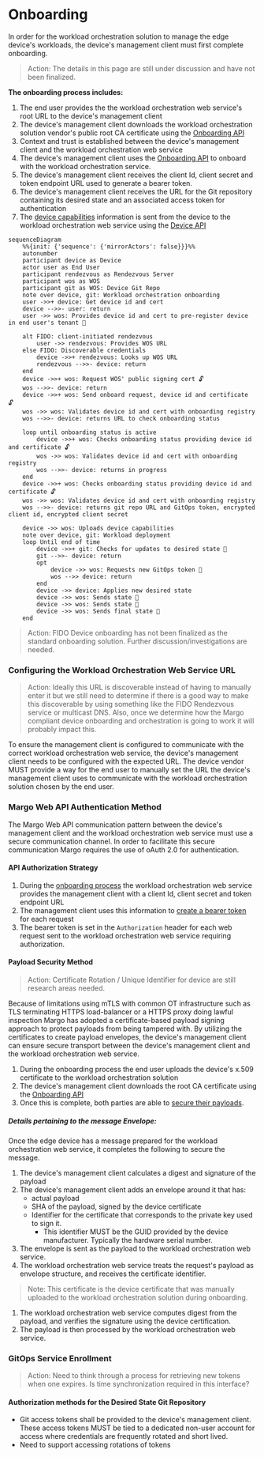 # Onboarding
In order for the workload orchestration solution to manage the edge device's workloads, the device's management client must first complete onboarding.

> Action: The details in this page are still under discussion and have not been finalized.

**The onboarding process includes:**

1. The end user provides the the workload orchestration web service's root URL to the device's management client
1. The device's management client downloads the workload orchestration solution vendor's public root CA certificate using the [Onboarding API](../../margo-api-reference/workload-api/onboarding-api/rootca-download.md)
1. Context and trust is established between the device's management client and the workload orchestration web service
1. The device's management client uses the [Onboarding API](../../margo-api-reference/workload-api/onboarding-api/device-onboarding.md) to onboard with the workload orchestration service.
1. The device's management client receives the client Id, client secret and token endpoint URL used to generate a bearer token.
1. The device's management client receives the URL for the Git repository containing its desired state and an associated access token for authentication
1. The [device capabilities](./device-capability-reporting.md) information is sent from the device to the workload orchestration web service using the [Device API](../../margo-api-reference/workload-api/device-api/device-capabilities.md)

``` mermaid
sequenceDiagram
    %%{init: {'sequence': {'mirrorActors': false}}}%%
    autonumber
    participant device as Device
    actor user as End User
    participant rendezvous as Rendezvous Server
    participant wos as WOS
    participant git as WOS: Device Git Repo   
    note over device, git: Workload orchestration onboarding
    user ->>+ device: Get device id and cert
    device -->>- user: return
    user ->> wos: Provides device id and cert to pre-register device in end user's tenant 🔐
     
    alt FIDO: client-initiated rendezvous
        user ->> rendezvous: Provides WOS URL
    else FIDO: Discoverable credentials
        device ->>+ rendezvous: Looks up WOS URL
        rendezvous -->>- device: return
    end
    device ->>+ wos: Request WOS' public signing cert 🔓
    wos -->>- device: return
    device ->>+ wos: Send onboard request, device id and certificate 🔓
    wos ->> wos: Validates device id and cert with onboarding registry
    wos -->>- device: returns URL to check onboarding status
    
    loop until onboarding status is active   
        device ->>+ wos: Checks onboarding status providing device id and certificate 🔓
        wos ->> wos: Validates device id and cert with onboarding registry
        wos -->>- device: returns in progress
    end
    device ->>+ wos: Checks onboarding status providing device id and certificate 🔓
    wos ->> wos: Validates device id and cert with onboarding registry
    wos -->>- device: returns git repo URL and GitOps token, encrypted client id, encrypted client secret
    
    device ->> wos: Uploads device capabilities
    note over device, git: Workload deployment
    loop Until end of time
        device ->>+ git: Checks for updates to desired state 🔐
        git -->>- device: return
        opt
            device ->> wos: Requests new GitOps token 🔐
            wos -->> device: return
        end
        device ->> device: Applies new desired state
        device ->> wos: Sends state 🔐
        device ->> wos: Sends state 🔐
        device ->> wos: Sends final state 🔐
    end    
```

> Action: FIDO Device onboarding has not been finalized as the standard onboarding solution. Further discussion/investigations are needed. 

### Configuring the Workload Orchestration Web Service URL

> Action: Ideally this URL is discoverable instead of having to manually enter it but we still need to determine if there is a good way to make this discoverable by using something like the FIDO Rendezvous service or multicast DNS. Also, once we determine how the Margo compliant device onboarding and orchestration is going to work it will probably impact this.

To ensure the management client is configured to communicate with the correct workload orchestration web service, the device's management client needs to be configured with the expected URL. The device vendor MUST provide a way for the end user to manually set the URL the device's management client uses to communicate with the workload orchestration solution chosen by the end user.

### Margo Web API Authentication Method

The Margo Web API communication pattern between the device's management client and the workload orchestration web service must use a secure communication channel. In order to facilitate this secure communication Margo requires the use of oAuth 2.0 for authentication.

#### API Authorization Strategy

1. During the [onboarding process](../../margo-api-reference/workload-api/onboarding-api/device-onboarding.md) the workload orchestration web service provides the management client with a client Id, client secret and token endpoint URL
1. The management client uses this information to [create a bearer token ](../../margo-api-reference/margo-api-specification.md#authorization-header)for each request
1. The bearer token is set in the `Authorization` header for each web request sent to the workload orchestration web service requiring authorization.

#### Payload Security Method

> Action: Certificate Rotation / Unique Identifier for device are still research areas needed.

Because of limitations using mTLS with common OT infrastructure such as TLS terminating HTTPS load-balancer or a HTTPS proxy doing lawful inspection Margo has adopted a certificate-based payload signing approach to protect payloads from being tampered with. By utilizing the certificates to create payload envelopes, the device's management client can ensure secure transport between the device's management client and the workload orchestration web service.

1. During the onboarding process the end user uploads the device's x.509 certificate to the workload orchestration solution 
1. The device's management client downloads the root CA certificate using the [Onboarding API](../../margo-api-reference/workload-api/onboarding-api/rootca-download.md)
1. Once this is complete, both parties are able to [secure their payloads](../../margo-api-reference/margo-api-specification.md#signing-payloads). 

##### Details pertaining to the message Envelope:

Once the edge device has a message prepared for the workload orchestration web service, it completes the following to secure the message.

1. The device's management client calculates a digest and signature of the payload
1. The device's management client adds an envelope around it that has:
    - actual payload
    - SHA of the payload, signed by the device certificate
    - Identifier for the certificate that corresponds to the private key used to sign it. 
        - This identifier MUST be the GUID provided by the device manufacturer. Typically the hardware serial number. 
1. The envelope is sent as the payload to the workload orchestration web service. 
1. The workload orchestration web service treats the request's payload as envelope structure, and receives the certificate identifier.
> Note: This certificate is the device certificate that was manually uploaded to the workload orchestration solution during onboarding. 
1. The workload orchestration web service computes digest from the payload, and verifies the signature using the device certification.
1. The payload is then processed by the workload orchestration web service. 


### GitOps Service Enrollment

> Action: Need to think through a process for retrieving new tokens when one expires.
> Is time synchronization required in this interface?

#### Authorization methods for the Desired State Git Repository

- Git access tokens shall be provided to the device's management client. These access tokens MUST be tied to a dedicated non-user account for access where credentials are frequently rotated and short lived.
- Need to support accessing rotations of tokens
